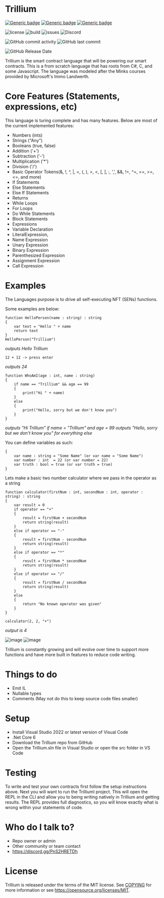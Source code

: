 # Trillium

[![Generic badge](https://img.shields.io/badge/IDE-VS2022-blue.svg)](https://shields.io/)
[![Generic badge](https://img.shields.io/badge/C%23-10%2E0-blue.svg)](https://shields.io/)
[![Generic badge](https://img.shields.io/badge/%2ENet%20Core-6%2E0-blue.svg)](https://shields.io/)

![license](https://img.shields.io/github/license/ReserveBlockIO/Trillium)
![build](https://img.shields.io/github/workflow/status/ReserveBlockIO/Trillium/.NET)
![issues](https://img.shields.io/github/issues/ReserveBlockIO/Trillium)
![Discord](https://img.shields.io/discord/917499597692211260?label=discord)

![GitHub commit activity](https://img.shields.io/github/commit-activity/m/ReserveBlockIO/Trillium)
![GitHub last commit](https://img.shields.io/github/last-commit/ReserveBlockIO/Trillium)

![GitHub Release Date](https://img.shields.io/github/release-date/ReserveBlockIO/Trillium)

Trillium is the smart contract language that will be powering our smart contracts. This is a from scratch language that has roots from C#, C, and some Javascript. The language was modeled after the Minks courses provided by Microsoft's Immo Landwerth. 

# Core Features (Statements, expressions, etc)

This language is turing complete and has many features. Below are most of the current implemented features:
- Numbers (ints)
- Strings ("Any")
- Booleans (true, false)
- Addition ('+')
- Subtraction ('-')
- Multiplication ('*')
- Division ('/')
- Basic Operator Tokens(&, !, ^, |, =, (, ), >, <, [, ], :, ',', &&, !=, ^=, ==, >=, <=, and more)
- If Statements
- Else Statements
- Else If Statements
- Returns
- While Loops
- For Loops
- Do While Statements
- Block Statements
- Expressions
- Variable Declaration
- LiteralExpression,
- Name Expression
- Unary Expression
- Binary Expression
- Parenthesized Expression
- Assignment Expression
- Call Expression

# Examples

The Languages purpose is to drive all self-executing NFT (SENs) functions. 

Some examples are below:
```
function HelloPerson(name : string) : string
{
    var text = "Hello " + name
    return text
}
HelloPerson("Trillium")
```
_outputs Hello Trillium_

```
12 + 12 -> press enter
```
_outputs 24_

```
function WhoAmI(age : int, name : string)
{
    if name == "Trillium" && age == 99
    {
        print("Hi " + name)
    }
    else
    {
        print("Hello, sorry but we don't know you")
    }
}
```
_outputs "Hi Trillium" if name = "Trillium" and age = 99_
_outputs "Hello, sorry but we don't know you" for everything else_

You can define variables as such:
```
{
    var name : string = "Some Name" (or var name = "Some Name")
    var number : int  = 22 (or var number = 22)
    var truth : bool = true (or var truth = true)
}
```

Lets make a basic two number calculator where we pass in the operator as a string
```
function calculator(firstNum : int, secondNum : int, operator : string) : string
{
    var result = 0
    if operator == "+"
    {
        result = firstNum + secondNum
        return string(result)
    }
    else if operator == "-"
    {
        result = firstNum - secondNum
        return string(result)
    }
    else if operator == "*"
    {
        result = firstNum * secondNum
        return string(result)
    }
    else if operator == "/"
    {
        result = firstNum / secondNum
        return string(result)
    }
    else 
    {
        return "No known operator was given"
    }
}

calculator(2, 2, "+") 
```
_output is 4_

![image](https://user-images.githubusercontent.com/20599614/168458348-52a33585-0600-4070-9dec-7110809fb5d2.png)
![image](https://user-images.githubusercontent.com/20599614/168458326-18e65a71-4554-4de7-ad3a-7420cc180be1.png)

Trillium is constantly growing and will evolve over time to support more functions and have more built in features to reduce code writing.

# Things to do

- Emit IL
- Nullable types
- Comments (May not do this to keep source code files smaller)

# Setup

- Install Visual Studio 2022 or latest version of Visual Code
- .Net Core 6
- Download the Trillium repo from GitHub
- Open the Trillium.sln file in Visual Studio or open the src folder in VS Code

# Testing
To write and test your own contracts first follow the setup instructions above. Next you will want to run the TrilliumI project. This will open the REPL in the CLI and allow you to being writing natively in Trillium and getting results. The REPL provides full diagnostics, so you will know exactly what is wrong within your statements of code.

# Who do I talk to? ###

- Repo owner or admin
- Other community or team contact
- https://discord.gg/PnS2HRETDh

# License

Trillium is released under the terms of the MIT license. See [COPYING](COPYING) for more
information or see https://opensource.org/licenses/MIT.
